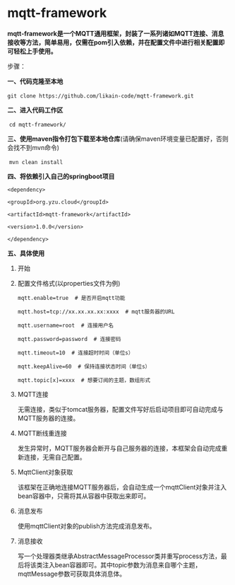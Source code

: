 # mqtt-framework

**mqtt-framework是一个MQTT通用框架，封装了一系列诸如MQTT连接、消息接收等方法，简单易用，仅需在pom引入依赖，并在配置文件中进行相关配置即可轻松上手使用。**



步骤：

**一、代码克隆至本地**

​    `git clone https://github.com/likain-code/mqtt-framework.git`

**二、进入代码工作区**

​	   `cd mqtt-framework/`

**三、使用maven指令打包下载至本地仓库**(请确保maven环境变量已配置好，否则会找不到mvn命令)

​  	 `mvn clean install`

**四、将依赖引入自己的springboot项目**

`<dependency>`

  `<groupId>org.yzu.cloud</groupId>`

  `<artifactId>mqtt-framework</artifactId>`

  `<version>1.0.0</version>`

`</dependency>`

**五、具体使用** 

1. 开始


2. 配置文件格式(以properties文件为例)

   `mqtt.enable=true  # 是否开启mqtt功能`

   `mqtt.host=tcp://xx.xx.xx.xx:xxxx  # mqtt服务器的URL`

   `mqtt.username=root  # 连接用户名`

   `mqtt.password=password  # 连接密码`

   `mqtt.timeout=10  # 连接超时时间（单位s）`

   `mqtt.keepAlive=60  # 保持连接状态时间（单位s）`

   `mqtt.topic[x]=xxxx  # 想要订阅的主题，数组形式`


3. MQTT连接

   无需连接，类似于tomcat服务器，配置文件写好后启动项目即可自动完成与MQTT服务器的连接。


4. MQTT断线重连接

   发生异常时，MQTT服务器会断开与自己服务器的连接，本框架会自动完成重新连接，无需自己配置。


5. MqttClient对象获取

   该框架在正确地连接MQTT服务器后，会自动生成一个mqttClient对象并注入bean容器中，只需将其从容器中获取出来即可。


6. 消息发布

   使用mqttClient对象的publish方法完成消息发布。


7. 消息接收

   写一个处理器类继承AbstractMessageProcessor类并重写process方法，最后将该类注入bean容器即可。其中topic参数为消息来自哪个主题，mqttMessage参数可获取具体消息体。
